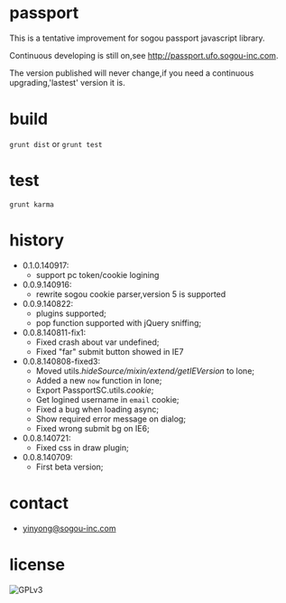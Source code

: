passport
======

This is a tentative improvement for sogou passport javascript library.

Continuous developing is still on,see <http://passport.ufo.sogou-inc.com>.

The version published will never change,if you need a continuous upgrading,'lastest' version it is.

build
======

`grunt dist` or `grunt test`

test
======

`grunt karma`

history
======

- 0.1.0.140917:
    - support pc token/cookie logining
- 0.0.9.140916:
    - rewrite sogou cookie parser,version 5 is supported
- 0.0.9.140822:
    - plugins supported;
    - pop function supported with jQuery sniffing;
- 0.0.8.140811-fix1:
    - Fixed crash about var undefined;
    - Fixed "far" submit button showed in IE7
- 0.0.8.140808-fixed3:
    - Moved utils.*hideSource/mixin/extend/getIEVersion* to lone;
    - Added a new `now` function in lone;
    - Export PassportSC.utils.*cookie*;
    - Get logined username in `email` cookie;
    - Fixed a bug when loading async;
    - Show required error message on dialog;
    - Fixed wrong submit bg on IE6;
- 0.0.8.140721:
    - Fixed css in draw plugin;
- 0.0.8.140709:
    - First beta version;

contact
======
 - <yinyong@sogou-inc.com>

license
======

![GPLv3](http://www.gnu.org/graphics/gplv3-88x31.png)
